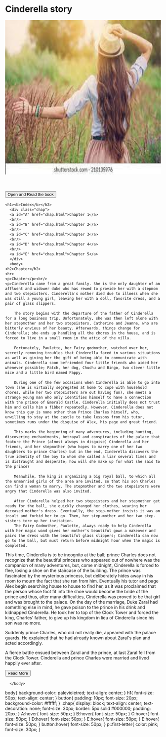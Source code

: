 <!DOCTYPE html>
<html lang="en">
  <head>
    <meta charset="UTF-8" />
    <meta http-equiv="X-UA-Compatible" content="IE=edge" />
    <meta name="viewport" content="width=device-width,initial-scale=1.0" />
    <title>Document</title>
    <link rel="stylesheet" href="index.css" />
  </head>
  <body>
      <h1><b>Cinderella story</b></h1>
      <img src="image10.jpg" width="100%" height="500px"/>
          <br/>
          <br/>
          <br/>
          <br/>
          <a href="next.html">
          <button>Open and Read the book</button>
      </a>
    
    <h1><b>Index</b></h2>
      <div class="chap">
      <a id="A" href="chap.html">Chapter 1</a>
      <br/>
      <a id="B" href="chap.html">Chapter 2</a>
      <br/>
      <a id="C" href="chap.html">Chapter 3</a>
      <br/>
      <a id="D" href="chap.html">Chapter 4</a>
      <br/>
      <a id="E" href="chap.html">Chapter 5</a>
      </div>
      <body>
    <h2>Chapter</h2>
    <hr>
    <p>Chapter</p><br/>
    <p>Cinderella came from a great family. She is the only daughter of an affluent and widower duke who has rewed to provide her with a stepmom and two stepsisters. Cinderella's mother died due to illness when she was still a young girl, leaving her with a doll, favorite dress, and a pair of glass slippers.

        The story begins with the departure of the father of Cinderella for a long business trip. Unfortunately, she was then left alone with her stepmother and her two stepsisters, Catherine and Jeanne, who are bitterly envious of her beauty. Afterwards, things change for Cinderella; she ends up handling all the chores in the house, and is forced to live in a small room in the attic of the villa.
        
        Fortunately, Paulette, her Fairy godmother, watched over her, secretly removing troubles that Cinderella faced in various situations as well as giving her the gift of being able to communicate with animals. Cinderella soon befriended four little friends who aided her whenever possible; Patch, her dog, Chuchu and Bingo, two clever little mice and a little bird named Pappy.
        
        During one of the few occasions when Cinderella is able to go into town (she is virtually segregated at home to cope with household chores, while her two stepsisters are out having fun), she meets a strange young man who only identifies himself to have a connection with the prince of Emerald Castle. Cinderella initially does not trust him and calls him a fibber repeatedly. However, Cinderella does not know this guy is none other than Prince Charles himself, who, unwilling to stay at the castle to take lessons from his tutor, sometimes runs under the disguise of Alex, his page and great friend.
        
        This marks the beginning of many adventures, including hunting, discovering enchantments, betrayal and conspiracies of the palace that feature the Prince (almost always in disguise) Cinderella and her friends, and her stepmother (who hopes to marry one of her two daughters to prince Charles) but in the end, Cinderella discovers the true identity of the boy to whom she called a liar several times and is distraught and desperate; how will she make up for what she said to the prince?
        
        Meanwhile, the king is organizing a big royal ball, to which all the unmarried girls of the area are invited, so that his son Charles can find a woman to marry. The stepmother and the two stepsisters were angry that Cinderella was also invited.
        
        After Cinderella helped her two stepsisters and her stepmother get ready for the ball, she quickly changed her clothes, wearing her deceased mother's dress. Eventually, the step-mother insists it was an insult and forbid her to go. Then, her step-mother and her two step-sisters tore up her invitation.
        The Fairy Godmother, Paulette, always ready to help Cinderella with her magic wand gives her mother's beautiful gown a makeover and pairs the dress with the beautiful glass slippers; Cinderella can now go to the ball, but must return before midnight hour when the magic is completed.

This time, Cinderella is to be incognito at the ball; prince Charles does not recognize that the beautiful princess who appeared out of nowhere was the companion of many adventures, but, come midnight, Cinderella is forced to flee, losing a shoe on the staircase of the building. The prince was fascinated by the mysterious princess, but deliberately hides away in his room to mourn the fact that she ran from him. Eventually his tutor and page Alex begin searching house to house to find her, as it was proclaimed that the person whose foot fit into the shoe would become the bride of the prince and thus, after many difficulties, Cinderella was proved to be that girl and was brought to the palace. On the day of the marriage, Duke Zaral had something else in mind, he gave poison to the prince in his drink and kidnapped Cinderella. He took her to top of the Clock Tower and forced the king, Charles' father, to give up his kingdom in lieu of Cinderella since his son was no more.

Suddenly prince Charles, who did not really die, appeared with the palace guards. He explained that he had already known about Zaral's plan and acted accordingly.

A fierce battle ensued between Zaral and the prince, at last Zaral fell from the Clock Tower. Cinderella and prince Charles were married and lived happily ever after.
        </p>
        <button>Read More</button>
    
      </body>
</html>
body{
    background-color: palevioletred;
    text-align: center;
}
h1{
    font-size: 50px;
    text-align: center;
}
button{
    padding: 10px;
    font-size: 20px;
    background-color: #ffffff;
}
.chap{
    display: block;
    text-align: center;
    text-decoration: none;
    font-size: 30px;
    border: 5px solid #000000;
    padding: 20px;
}
A:hover{
    font-size: 50px;
}
B:hover{
    font-size: 50px;
}
C:hover{
    font-size: 50px;
}
D:hover{
    font-size: 50px;
}
E:hover{
    font-size: 50px;
}
E:hover{
    font-size: 50px;
}
button:hover{
    font-size: 50px;
}
p::first-letter{
    color: pink;
    font-size: 30px;
}

